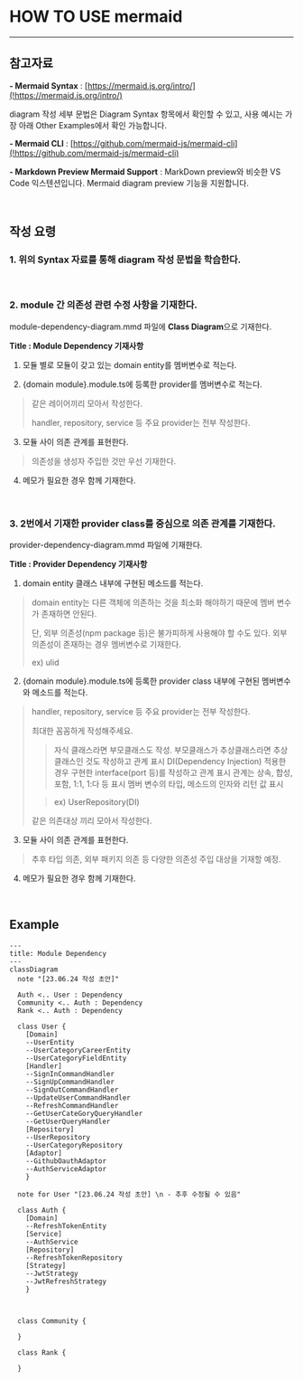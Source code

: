 # HOW TO USE mermaid

---

## 참고자료

**- Mermaid Syntax** : [https://mermaid.js.org/intro/](!https://mermaid.js.org/intro/)

diagram 작성 세부 문법은 Diagram Syntax 항목에서 확인할 수 있고, 사용 예시는 가장 아래 Other Examples에서 확인 가능합니다.

**- Mermaid CLI** : [https://github.com/mermaid-js/mermaid-cli](!https://github.com/mermaid-js/mermaid-cli)

**- Markdown Preview Mermaid Support** : MarkDown preview와 비슷한 VS Code 익스텐션입니다. Mermaid diagram preview 기능을 지원합니다.

<br/>

## 작성 요령

### 1. 위의 Syntax 자료를 통해 diagram 작성 문법을 학습한다.

<br/>

### 2. module 간 의존성 관련 수정 사항을 기재한다.

module-dependency-diagram.mmd 파일에 **Class Diagram**으로 기재한다.

**Title : Module Dependency 기재사항**

1. 모듈 별로 모듈이 갖고 있는 domain entity를 멤버변수로 적는다.

2. {domain module}.module.ts에 등록한 provider를 멤버변수로 적는다.

> 같은 레이어끼리 모아서 작성한다.
>
> handler, repository, service 등 주요 provider는 전부 작성한다.

3. 모듈 사이 의존 관계를 표현한다.

> 의존성을 생성자 주입한 것만 우선 기재한다.

4. 메모가 필요한 경우 함께 기재한다.

<br/>

### 3. 2번에서 기재한 provider class를 중심으로 의존 관계를 기재한다.

provider-dependency-diagram.mmd 파일에 기재한다.

**Title : Provider Dependency 기재사항**

1. domain entity 클래스 내부에 구현된 메소드를 적는다.

> domain entity는 다른 객체에 의존하는 것을 최소화 해야하기 때문에 멤버 변수가 존재하면 안된다.
>
> 단, 외부 의존성(npm package 등)은 불가피하게 사용해야 할 수도 있다. 외부 의존성이 존재하는 경우 멤버변수로 기재한다.
>
> ex) ulid

2. {domain module}.module.ts에 등록한 provider class 내부에 구현된 멤버변수와 메소드를 적는다.

> handler, repository, service 등 주요 provider는 전부 작성한다.
>
> 최대한 꼼꼼하게 작성해주세요.
>
> > 자식 클래스라면 부모클래스도 작성. 부모클래스가 추상클래스라면 추상클래스인 것도 작성하고 관계 표시
> > DI(Dependency Injection) 적용한 경우 구현한 interface(port 등)를 작성하고 관계 표시
> > 관계는 상속, 합성, 포함, 1:1, 1:다 등 표시
> > 멤버 변수의 타입, 메소드의 인자와 리턴 값 표시
>
> > ex) UserRepository(DI)
>
> 같은 의존대상 끼리 모아서 작성한다.

3. 모듈 사이 의존 관계를 표현한다.

> 추후 타입 의존, 외부 패키지 의존 등 다양한 의존성 주입 대상을 기재할 예정.

4. 메모가 필요한 경우 함께 기재한다.

<br/>

## Example

```mermaid
---
title: Module Dependency
---
classDiagram
  note "[23.06.24 작성 초안]"

  Auth <.. User : Dependency
  Community <.. Auth : Dependency
  Rank <.. Auth : Dependency

  class User {
    [Domain]
    --UserEntity
    --UserCategoryCareerEntity
    --UserCategoryFieldEntity
    [Handler]
    --SignInCommandHandler
    --SignUpCommandHandler
    --SignOutCommandHandler
    --UpdateUserCommandHandler
    --RefreshCommandHandler
    --GetUserCateGoryQueryHandler
    --GetUserQueryHandler
    [Repository]
    --UserRepository
    --UserCategoryRepository
    [Adaptor]
    --GithubOauthAdaptor
    --AuthServiceAdaptor
    }

  note for User "[23.06.24 작성 초안] \n - 추후 수정될 수 있음"

  class Auth {
    [Domain]
    --RefreshTokenEntity
    [Service]
    --AuthService
    [Repository]
    --RefreshTokenRepository
    [Strategy]
    --JwtStrategy
    --JwtRefreshStrategy
    }



  class Community {

  }

  class Rank {

  }

```
